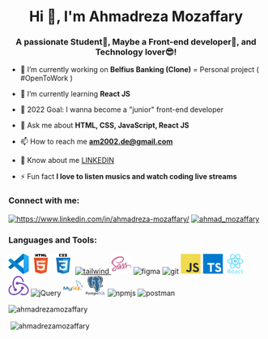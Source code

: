 <h1 align="center">Hi 👋, I'm Ahmadreza Mozaffary</h1>
<h3 align="center">A passionate Student🥳, Maybe a Front-end developer🤪, and Technology lover😎!</h3>

- 🔭 I’m currently working on **Belfius Banking (Clone)** = Personal project ( #OpenToWork )

- 🌱 I’m currently learning **React JS**

- 🥅 2022 Goal: I wanna become a "junior" front-end developer

- 💬 Ask me about **HTML, CSS, JavaScript, React JS**

- 📫 How to reach me **am2002.de@gmail.com**

- 📄 Know about me [LINKEDIN](https://www.linkedin.com/in/ahmadreza-mozaffary/)

- ⚡ Fun fact **I love to listen musics and watch coding live streams**

<h3 align="left">Connect with me:</h3>
<p align="left">
<a href="https://linkedin.com/in/https://www.linkedin.com/in/ahmadreza-mozaffary/" target="blank"><img align="center" src="https://raw.githubusercontent.com/rahuldkjain/github-profile-readme-generator/master/src/images/icons/Social/linked-in-alt.svg" alt="https://www.linkedin.com/in/ahmadreza-mozaffary/" height="30" width="40" /></a>
<a href="https://instagram.com/ahmad_mozaffary" target="blank"><img align="center" src="https://raw.githubusercontent.com/rahuldkjain/github-profile-readme-generator/master/src/images/icons/Social/instagram.svg" alt="ahmad_mozaffary" height="30" width="40" /></a>
</p>
<h3 align="left">Languages and Tools:</h3>
 <p align="left">
    <!-- vscode -->
    <img
      src="https://raw.githubusercontent.com/github/explore/80688e429a7d4ef2fca1e82350fe8e3517d3494d/topics/visual-studio-code/visual-studio-code.png"
      alt="Visual Studio Code"
      width="40"
      height="40"
    />
    <!-- HTML -->
    <img
      src="https://raw.githubusercontent.com/devicons/devicon/master/icons/html5/html5-original-wordmark.svg"
      alt="html5"
      width="40"
      height="40"
    />
    <!-- CSS -->
    <img
      src="https://raw.githubusercontent.com/devicons/devicon/master/icons/css3/css3-original-wordmark.svg"
      alt="css3"
      width="40"
      height="40"
    />
    <!-- Tailwind CSS -->
    <a href="https://tailwindcss.com/" target="_blank" rel="noreferrer">
      <img
        src="https://www.vectorlogo.zone/logos/tailwindcss/tailwindcss-icon.svg"
        alt="tailwind"
        width="40"
        height="40"
      />
    </a>
    <!-- SASS -->
    <img
      src="https://raw.githubusercontent.com/devicons/devicon/master/icons/sass/sass-original.svg"
      alt="sass"
      width="40"
      height="40"
    />
    <!-- Figma -->
    <img
      src="https://www.vectorlogo.zone/logos/figma/figma-icon.svg"
      alt="figma"
      width="40"
      height="40"
    />
    <!-- Git -->
    <img
      src="https://www.vectorlogo.zone/logos/git-scm/git-scm-icon.svg"
      alt="git"
      width="40"
      height="40"
    />
    <!-- Javascript -->
    <img
      src="https://raw.githubusercontent.com/devicons/devicon/master/icons/javascript/javascript-original.svg"
      alt="javascript"
      width="40"
      height="40"
    />
    <!-- Typescript -->
    <img
      src="https://raw.githubusercontent.com/devicons/devicon/master/icons/typescript/typescript-original.svg"
      alt="typescript"
      width="40"
      height="40"
    />
    <!-- React -->
    <img
      src="https://raw.githubusercontent.com/devicons/devicon/master/icons/react/react-original-wordmark.svg"
      alt="react"
      width="40"
      height="40"
    />
    <!-- Redux -->
    <img
      src="https://raw.githubusercontent.com/devicons/devicon/master/icons/redux/redux-original.svg"
      alt="redux"
      width="40"
      height="40"
    />
    <!-- jQuery -->
    <img
      src="https://www.vectorlogo.zone/logos/jquery/jquery-vertical.svg"
      alt="jQuery"
      width="40"
      height="40"
    />
    <!-- MySQL -->
    <img
      src="https://raw.githubusercontent.com/devicons/devicon/master/icons/mysql/mysql-original-wordmark.svg"
      alt="mysql"
      width="40"
      height="40"
    />
    <!-- Postgres -->
    <img
      src="https://raw.githubusercontent.com/devicons/devicon/master/icons/postgresql/postgresql-original-wordmark.svg"
      alt="postgresql"
      width="40"
      height="40"
    />
    <!-- Node Package Manager (NPM) -->
    <img
      src="https://upload.wikimedia.org/wikipedia/commons/d/db/Npm-logo.svg"
      alt="npmjs"
      width="40"
      height="40"
    />
    <!-- Postman -->
    <img
      src="https://www.vectorlogo.zone/logos/getpostman/getpostman-icon.svg"
      alt="postman"
      width="40"
      height="40"
    />
  </p>


 <!-- Info -->
<p>
<img align="center" src="https://github-readme-stats.vercel.app/api/top-langs?username=ahmadrezamozaffary&show_icons=true&theme=radical&locale=en&layout=compact" alt="ahmadrezamozaffary" /></p>
<p>&nbsp;<img align="center" src="https://github-readme-stats.vercel.app/api?username=ahmadrezamozaffary&show_icons=true&theme=radical&locale=en" alt="ahmadrezamozaffary" />
</p>


